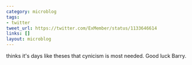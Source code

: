 ```yaml
---
category: microblog
tags:
- twitter
tweet_url: https://twitter.com/ExMember/status/1133646614
links: []
layout: microblog
---
```

thinks it's days like theses that cynicism is most needed. Good luck Barry.
